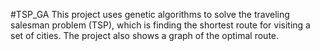 #TSP_GA
This project uses genetic algorithms to solve the traveling salesman problem (TSP), which is finding the shortest route for visiting a set of cities. The project also shows a graph of the optimal route.


